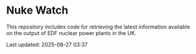 # Nuke Watch

This repository includes code for retrieving the latest information available on the output of EDF nuclear power plants in the UK.

Last updated: 2025-08-27 03:37